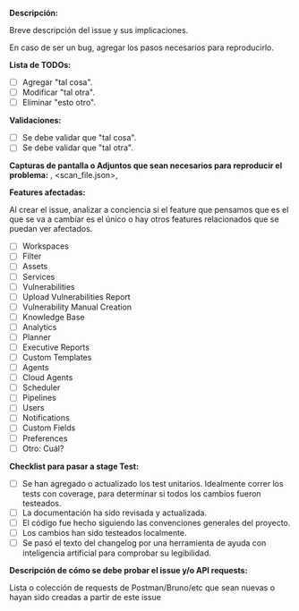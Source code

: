 **Descripción:**

Breve descripción del issue y sus implicaciones.

En caso de ser un bug, agregar los pasos necesarios para reproducirlo.

**Lista de TODOs:**

- [ ] Agregar "tal cosa".
- [ ] Modificar "tal otra".
- [ ] Eliminar "esto otro".

**Validaciones:**

- [ ] Se debe validar que "tal cosa".
- [ ] Se debe validar que "tal otra".

**Capturas de pantalla o Adjuntos que sean necesarios para reproducir el problema:**
<imagen1>, <scan_file.json>, <etc>

**Features afectadas:**

Al crear el issue, analizar a conciencia si el feature que pensamos que es el que se va a cambiar es el único o hay otros features relacionados que se puedan ver afectados.

- [ ] Workspaces
- [ ] Filter
- [ ] Assets
- [ ] Services
- [ ] Vulnerabilities
- [ ] Upload Vulnerabilities Report
- [ ] Vulnerability Manual Creation
- [ ] Knowledge Base
- [ ] Analytics
- [ ] Planner
- [ ] Executive Reports
- [ ] Custom Templates
- [ ] Agents
- [ ] Cloud Agents
- [ ] Scheduler
- [ ] Pipelines
- [ ] Users
- [ ] Notifications
- [ ] Custom Fields
- [ ] Preferences
- [ ] Otro: Cuál?

**Checklist para pasar a stage Test:**

- [ ] Se han agregado o actualizado los test unitarios. Idealmente correr los tests con coverage, para determinar si todos los cambios fueron testeados.
- [ ] La documentación ha sido revisada y actualizada.
- [ ] El código fue hecho siguiendo las convenciones generales del proyecto.
- [ ] Los cambios han sido testeados localmente.
- [ ] Se pasó el texto del changelog por una herramienta de ayuda con inteligencia artificial para comprobar su legibilidad.

**Descripción de cómo se debe probar el issue y/o API requests:**

Lista o colección de requests de Postman/Bruno/etc que sean nuevas o hayan sido creadas a partir de este issue